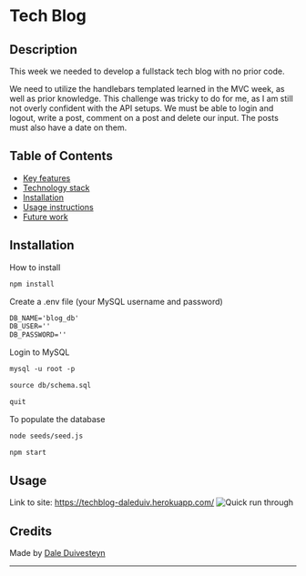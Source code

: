 # Tech Blog

## Description
This week we needed to develop a fullstack tech blog with no prior code.

We need to utilize the handlebars templated learned in the MVC week, as well as prior knowledge.
This challenge was tricky to do for me, as I am still not overly confident with the API setups.
We must be able to login and logout, write a post, comment on a post and delete our input.
The posts must also have a date on them.



## Table of Contents

- [Key features](#key-features)
- [Technology stack](#technology-stack)
- [Installation](#installation)
- [Usage instructions](#usage-instructions)
- [Future work](#future-work)


## Installation

How to install

```md
npm install
```

Create a .env file (your MySQL username and password)

```md
DB_NAME='blog_db'
DB_USER=''
DB_PASSWORD=''
```

Login to MySQL

```md
mysql -u root -p
```

```md
source db/schema.sql
```

```md
quit
```

To populate the database

```md
node seeds/seed.js
```

```md
npm start
```

## Usage
Link to site: 
https://techblog-daleduiv.herokuapp.com/
![Quick run through](./public/images/techblogRunthrough.gif)

## Credits

Made by [Dale Duivesteyn](https://github.com/DaleDuiv)

---
